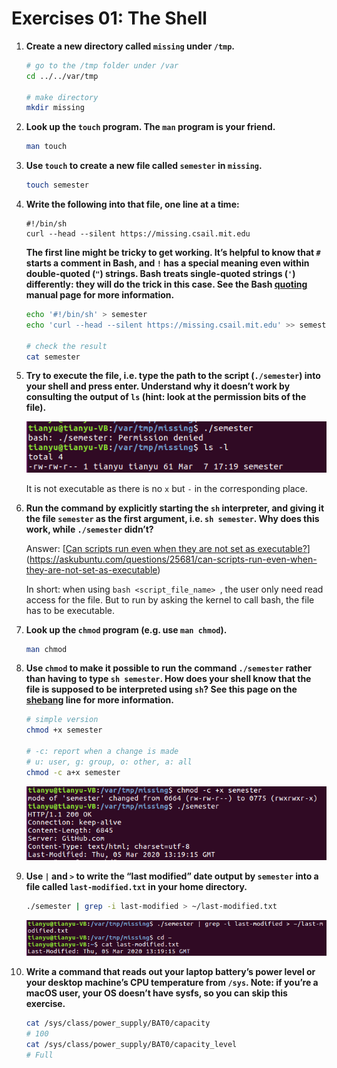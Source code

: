 # Exercises 01: The Shell 

1. **Create a new directory called `missing` under `/tmp`.**

   ```bash
   # go to the /tmp folder under /var
   cd ../../var/tmp
   
   # make directory
   mkdir missing
   ```

2. **Look up the `touch` program. The `man` program is your friend.**

   ```bash
   man touch
   ```

3. **Use `touch` to create a new file called `semester` in `missing`.**

   ```bash
   touch semester
   ```

4. **Write the following into that file, one line at a time:**     

   ```
   #!/bin/sh
   curl --head --silent https://missing.csail.mit.edu
   ```

   **The first line might be tricky to get working. It’s helpful to know that `#` starts a comment in Bash, and `!` has a special meaning even within double-quoted (`"`) strings. Bash treats single-quoted strings (`'`) differently: they will do the trick in this case. See the Bash [quoting](https://www.gnu.org/software/bash/manual/html_node/Quoting.html) manual page for more information.**

   ```bash
   echo '#!/bin/sh' > semester
   echo 'curl --head --silent https://missing.csail.mit.edu' >> semester
   
   # check the result
   cat semester
   ```

5. **Try to execute the file, i.e. type the path to the script (`./semester`) into your shell and press enter. Understand why it doesn’t work by consulting the output of `ls` (hint: look at the permission bits of the file).**

   ![ex1-permission](images\ex1-5-permission.png)

   It is not executable as there is no `x` but `-` in the corresponding place.

6. **Run the command by explicitly starting the `sh` interpreter, and giving it the file `semester` as the first argument, i.e. `sh semester`. Why does this work, while `./semester` didn’t?**

   Answer: [[Can scripts run even when they are not set as executable?](https://askubuntu.com/questions/25681/can-scripts-run-even-when-they-are-not-set-as-executable)](https://askubuntu.com/questions/25681/can-scripts-run-even-when-they-are-not-set-as-executable)

   In short: when using `bash <script_file_name> `, the user only need read access for the file. But to run by asking the kernel to call bash, the file has to be executable. 

7. **Look up the `chmod` program (e.g. use `man chmod`).**

   ```bash
   man chmod
   ```

8. **Use `chmod` to make it possible to run the command `./semester` rather than having to type `sh semester`. How does your shell know that the file is supposed to be interpreted using `sh`? See this page on the [shebang](https://en.wikipedia.org/wiki/Shebang_(Unix)) line for more information.**

   ```bash
   # simple version
   chmod +x semester
   
   # -c: report when a change is made
   # u: user, g: group, o: other, a: all
   chmod -c a+x semester
   ```

   ![ex1-8-chmod](\images\ex1-8-chmod.png)

9. **Use `|` and `>` to write the “last modified” date output by `semester` into a file called `last-modified.txt` in your home directory.**

   ```bash
   ./semester | grep -i last-modified > ~/last-modified.txt
   ```

   ![ex1-9-last-modified](images\ex1-9-last-modified.png)

10. **Write a command that reads out your laptop battery’s power level or your desktop machine’s CPU temperature from `/sys`. Note: if you’re a macOS user, your OS doesn’t have sysfs, so you can skip this exercise.**

    ```bash
    cat /sys/class/power_supply/BAT0/capacity
    # 100
    cat /sys/class/power_supply/BAT0/capacity_level
    # Full
    ```

    